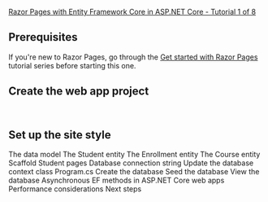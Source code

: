 [Razor Pages with Entity Framework Core in ASP.NET Core - Tutorial 1 of 8](https://learn.microsoft.com/en-us/aspnet/core/data/ef-rp/intro?view=aspnetcore-6.0&tabs=visual-studio-code)




## Prerequisites
If you're new to Razor Pages, go through the [Get started with Razor Pages](https://learn.microsoft.com/en-us/aspnet/core/tutorials/razor-pages/razor-pages-start?view=aspnetcore-6.0) tutorial series before starting this one.

## Create the web app project
```


```
## Set up the site style


The data model
The Student entity
The Enrollment entity
The Course entity
Scaffold Student pages
Database connection string
Update the database context class
Program.cs
Create the database
Seed the database
View the database
Asynchronous EF methods in ASP.NET Core web apps
Performance considerations
Next steps
